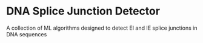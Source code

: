 # DNA Splice Junction Detector

A collection of ML algorithms designed to detect EI and IE splice junctions in DNA sequences
